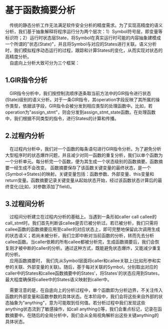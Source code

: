 # 基于函数摘要分析

&emsp;传统的静态分析工作无法满足软件安全分析的精度需求。为了实现高精度的语义分析，我们基于抽象解释将程序运行分为两个层次：1）Symbol符号层，即变量等标识符；2）运行时状态层State，将Symbol在真实运行时可能的内容抽象建模成一个所谓的"状态(State)"，并且将Symbol与对应的States进行关联。语义分析时，我们模拟程序动态运行的过程，跟踪和计算States的变化，从而实现对状态的高精度分析。<br>
&emsp;自底向上分析大致可分为三个框架：
    
## 1.GIR指令分析<br>
&emsp;GIR指令分析中，我们按控制流顺序逐条取当前方法中的GIR指令进行状态(State)级别的语义分析。对于一条GIR指令，其operation字段反映了其所属的操作类型，依据该字段，GIR指令会被分发到相应类型的处理函数中。比如，若operation为"assign_stmt"，则会分发到assign_stmt_state函数。在处理函数中，我们根据不同类型的指令，进行States的计算和传播。

## 2.过程内分析<br>
&emsp;在过程内分析中，我们对一个函数的每条语句进行GIR指令分析。为了避免分析大型程序时的状态爆炸问题，并且减少对同一函数的重复分析，我们以单个函数为一个分析单元。每分析完一个函数，便为其生成一个状态级别的函数摘要。函数摘要一经生成不会改变。
函数摘要保存了该函数关键变量的最终状态，是一个{Symbol->States}的映射。关键变量包括：函数参数、外部变量、this变量和return变量。函数摘要记录关键变量从起始状态开始，经过该函数状态计算后的最终变化(比如，对参数添加了field)。

## 3.过程间分析<br>
&emsp;过程间分析建立在过程内分析的基础上。当遇到一条形如caller call callee的call_stmt时。我们首先判断该callee是否已被分析过。若已被分析，我们只需将callee函数的函数摘要应用至caller的对应状态上，即可完整地保留此次调用生成的状态语义；若尚未被分析，我们立即中断对当前函数的分析，转而先去分析callee函数。当caller依赖的所有callee都被分析完，生成函数摘要后，我们会恢复刚才被中断的caller的分析。通过这种方式，既能避免状态爆炸，又能减少重复的分析。<br>
&emsp;应用函数摘要时， 我们先从Symbol层面将caller和callee关联上(比如形参和实参的关联、外部变量的关联)。随后，基于每对关联的Symbol，分别取出对应的caller中的States和callee函数摘要中的States'，将States'的状态应用到States，最大程度确保将callee中的States语义映射到caller中。

&emsp;需要注意的是，在自底向上的分析过程中，单个函数即为分析边界，不关注传入函数的外部变量和函数参数的具体状态。在本阶段中，我们会将这些来自外部的状态抽象为"anything"，意为可能取到任何值。若分析过程中我们发现这些anything状态流到了敏感操作，如call anything()等，我们会重点标记，记录在函数摘要中。在随后的全局分析中，我们会从全局视角解析出这些关键anything的具体状态。

